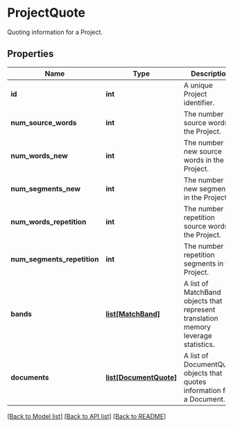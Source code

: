 # ProjectQuote

Quoting information for a Project. 
## Properties
Name | Type | Description | Notes
------------ | ------------- | ------------- | -------------
**id** | **int** | A unique Project identifier. | [optional] 
**num_source_words** | **int** | The number of source words in the Project. | [optional] 
**num_words_new** | **int** | The number of new source words in the Project. | [optional] 
**num_segments_new** | **int** | The number of new segments in the Project. | [optional] 
**num_words_repetition** | **int** | The number of repetition source words in the Project. | [optional] 
**num_segments_repetition** | **int** | The number of repetition segments in the Project. | [optional] 
**bands** | [**list[MatchBand]**](MatchBand.md) | A list of MatchBand objects that represent translation memory leverage statistics. | [optional] 
**documents** | [**list[DocumentQuote]**](DocumentQuote.md) | A list of DocumentQuote objects that quotes information for a Document. | [optional] 

[[Back to Model list]](../README.md#documentation-for-models) [[Back to API list]](../README.md#documentation-for-api-endpoints) [[Back to README]](../README.md)


